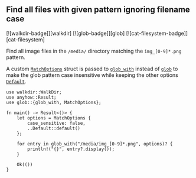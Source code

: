 ## Find all files with given pattern ignoring filename case

[![walkdir-badge]][walkdir] [![glob-badge]][glob] [![cat-filesystem-badge]][cat-filesystem]

Find all image files in the `/media/` directory matching the `img_[0-9]*.png`
pattern.

A custom [`MatchOptions`] struct is passed to [`glob_with`] instead of [`glob`]
to make the glob pattern case insensitive while keeping the other options
[`Default`].

```rust,edition2021
use walkdir::WalkDir;
use anyhow::Result;
use glob::{glob_with, MatchOptions};

fn main() -> Result<()> {
    let options = MatchOptions {
        case_sensitive: false,
        ..Default::default()
    };

    for entry in glob_with("/media/img_[0-9]*.png", options)? {
        println!("{}", entry?.display());
    }

    Ok(())
}
```

[`Default`]: https://doc.rust-lang.org/std/default/trait.Default.html
[`glob`]: https://docs.rs/glob/*/glob/fn.glob.html
[`glob_with`]: https://docs.rs/glob/*/glob/fn.glob_with.html
[`MatchOptions`]: https://docs.rs/glob/*/glob/struct.MatchOptions.html
